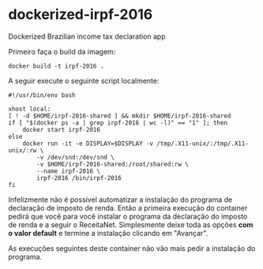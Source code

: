 # dockerized-irpf-2016
Dockerized Brazilian income tax declaration app

Primeiro faça o build da imagem:

    docker build -t irpf-2016 .

A seguir execute o seguinte script localmente:

    #!/usr/bin/env bash
    
    xhost local:
    [ ! -d $HOME/irpf-2016-shared ] && mkdir $HOME/irpf-2016-shared
    if [ "$(docker ps -a | grep irpf-2016 | wc -l)" == "1" ]; then
        docker start irpf-2016
    else
        docker run -it -e DISPLAY=$DISPLAY -v /tmp/.X11-unix/:/tmp/.X11-unix/:rw \
            -v /dev/snd:/dev/snd \
            -v $HOME/irpf-2016-shared:/root/shared:rw \
            --name irpf-2016 \
            irpf-2016 /bin/irpf-2016
    fi

Infelizmente não é possível automatizar a instalação do programa de declaração de imposto de renda. Então a primeira execução do container pedirá que você para você instalar o programa da declaração do imposto de renda e a seguir o ReceitaNet. Simplesmente deixe toda as opções **com o valor default** e termine a instalação clicando em "Avançar".

As execuções seguintes deste container não vão mais pedir a instalação do programa.
